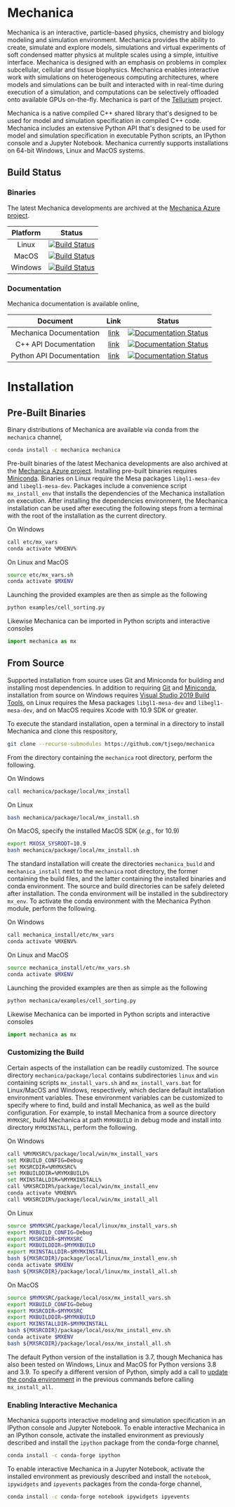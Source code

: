 Mechanica
=========
Mechanica is an interactive, particle-based physics, chemistry and biology
modeling and simulation environment. Mechanica provides the ability to create, 
simulate and explore models, simulations and virtual experiments of soft condensed 
matter physics at mulitple scales using a simple, intuitive interface. Mechanica 
is designed with an emphasis on problems in complex subcellular, cellular and tissue 
biophysics. Mechanica enables interactive work with simulations on heterogeneous 
computing architectures, where models and simulations can be built and interacted 
with in real-time during execution of a simulation, and computations can be 
selectively offloaded onto available GPUs on-the-fly. 
Mechanica is part of the 
[Tellurium](<http://tellurium.analogmachine.org>) project. 

Mechanica is a native compiled C++ shared library that's designed to be used for model 
and simulation specification in compiled C++ code. Mechanica includes an extensive 
Python API that's designed to be used for model and simulation specification in 
executable Python scripts, an IPython console and a Jupyter Notebook. 
Mechanica currently supports installations on 64-bit Windows, Linux and MacOS systems. 

## Build Status ##

### Binaries ###

The latest Mechanica developments are archived at the 
[Mechanica Azure project](https://dev.azure.com/Mechanica-sim/Mechanica).

| Platform | Status |
| :------: | :----: |
| Linux    | [![Build Status](https://dev.azure.com/Mechanica-sim/Mechanica/_apis/build/status/mechanica.develop?branchName=develop&stageName=Local%20build%20for%20Linux)](https://dev.azure.com/Mechanica-sim/Mechanica/_build/latest?definitionId=4&branchName=develop)   |
| MacOS    | [![Build Status](https://dev.azure.com/Mechanica-sim/Mechanica/_apis/build/status/mechanica.develop?branchName=develop&stageName=Local%20build%20for%20Mac)](https://dev.azure.com/Mechanica-sim/Mechanica/_build/latest?definitionId=4&branchName=develop)     |
| Windows  | [![Build Status](https://dev.azure.com/Mechanica-sim/Mechanica/_apis/build/status/mechanica.develop?branchName=develop&stageName=Local%20build%20for%20Windows)](https://dev.azure.com/Mechanica-sim/Mechanica/_build/latest?definitionId=4&branchName=develop) |

### Documentation ###

Mechanica documentation is available online, 

| Document                 | Link                                                                         | Status |
| :----------------------: | :--------------------------------------------------------------------------: | :----: |
| Mechanica Documentation  | [link](https://mechanica-documentation.readthedocs.io/en/latest/)            | [![Documentation Status](https://readthedocs.org/projects/mechanica-documentation/badge/?version=latest)](https://mechanica-documentation.readthedocs.io/en/latest/?badge=latest) |
| C++ API Documentation    | [link](https://mechanica-c-api-documentation.readthedocs.io/en/latest/)      | [![Documentation Status](https://readthedocs.org/projects/mechanica-c-api-documentation/badge/?version=latest)](https://mechanica-c-api-documentation.readthedocs.io/en/latest/?badge=latest) |
| Python API Documentation | [link](https://mechanica-python-api-documentation.readthedocs.io/en/latest/) | [![Documentation Status](https://readthedocs.org/projects/mechanica-python-api-documentation/badge/?version=latest)](https://mechanica-python-api-documentation.readthedocs.io/en/latest/?badge=latest) |

# Installation #

## Pre-Built Binaries ##

Binary distributions of Mechanica are available via conda from the `mechanica` channel, 

```bash
conda install -c mechanica mechanica
```

Pre-built binaries of the latest Mechanica developments are also archived at the 
[Mechanica Azure project](https://dev.azure.com/Mechanica-sim/Mechanica). 
Installing pre-built binaries requires [Miniconda](https://docs.conda.io/en/latest/miniconda.html). 
Binaries on Linux require the Mesa packages `libgl1-mesa-dev` and `libegl1-mesa-dev`. 
Packages include a convenience script `mx_install_env` that installs the dependencies 
of the Mechanica installation on execution. After installing the dependencies 
environment, the Mechanica installation can be used after executing the following steps 
from a terminal with the root of the installation as the current directory. 

On Windows
```bash
call etc/mx_vars
conda activate %MXENV%
```
On Linux and MacOS
```bash
source etc/mx_vars.sh
conda activate $MXENV
```

Launching the provided examples are then as simple as the following

```bash
python examples/cell_sorting.py
```

Likewise Mechanica can be imported in Python scripts and interactive consoles

```python
import mechanica as mx
```

## From Source ##

Supported installation from source uses Git and Miniconda for building and installing 
most dependencies. In addition to requiring [Git](https://git-scm.com/downloads) and 
[Miniconda](https://docs.conda.io/en/latest/miniconda.html), installation from source 
on Windows requires 
[Visual Studio 2019 Build Tools](https://visualstudio.microsoft.com/downloads/), 
on Linux requires the Mesa packages `libgl1-mesa-dev` and `libegl1-mesa-dev`, 
and on MacOS requires Xcode with 10.9 SDK or greater. 

To execute the standard installation, open a terminal in a directory to install Mechanica
and clone this respository,
```bash
git clone --recurse-submodules https://github.com/tjsego/mechanica
```

From the directory containing the `mechanica` root directory, perform the following.

On Windows 
```bash
call mechanica/package/local/mx_install
```
On Linux
```bash
bash mechanica/package/local/mx_install.sh
```
On MacOS, specify the installed MacOS SDK (*e.g.*, for 10.9)  
```bash
export MXOSX_SYSROOT=10.9
bash mechanica/package/local/mx_install.sh
```
 
The standard installation will create the directories `mechanica_build` and 
`mechanica_install` next to the `mechanica` root directory, the former containing 
the build files, and the latter containing the installed binaries and conda environment. 
The source and build directories can be safely deleted after installation. 
The conda environment will be installed in the subdirectory `mx_env`. 
To activate the conda environment with the Mechanica Python module, perform the following. 

On Windows
```bash
call mechanica_install/etc/mx_vars
conda activate %MXENV%
```
On Linux and MacOS 
```bash
source mechanica_install/etc/mx_vars.sh
conda activate $MXENV
```

Launching the provided examples are then as simple as the following

```bash
python mechanica/examples/cell_sorting.py
```

Likewise Mechanica can be imported in Python scripts and interactive consoles

```python
import mechanica as mx
```

### Customizing the Build ###

Certain aspects of the installation can be readily customized. 
The source directory `mechanica/package/local` contains subdirectories `linux` and 
`win` containing scripts `mx_install_vars.sh` and `mx_install_vars.bat` for 
Linux/MacOS and Windows, respectively, which declare default installation 
environment variables. These environment variables can be customized to specify 
where to find, build and install Mechanica, as well as the build configuration. 
For example, to install Mechanica from a source directory `MYMXSRC`, build Mechanica 
at path `MYMXBUILD` in debug mode and install into directory `MYMXINSTALL`, perform the following. 

On Windows
```bash
call %MYMXSRC%/package/local/win/mx_install_vars
set MXBUILD_CONFIG=Debug
set MXSRCDIR=%MYMXSRC%
set MXBUILDDIR=%MYMXBUILD%
set MXINSTALLDIR=%MYMXINSTALL%
call %MXSRCDIR%/package/local/win/mx_install_env
conda activate %MXENV%
call %MXSRCDIR%/package/local/win/mx_install_all
```
On Linux
```bash
source $MYMXSRC/package/local/linux/mx_install_vars.sh
export MXBUILD_CONFIG=Debug
export MXSRCDIR=$MYMXSRC
export MXBUILDDIR=$MYMXBUILD
export MXINSTALLDIR=$MYMXINSTALL
bash ${MXSRCDIR}/package/local/linux/mx_install_env.sh
conda activate $MXENV
bash ${MXSRCDIR}/package/local/linux/mx_install_all.sh
```
On MacOS
```bash
source $MYMXSRC/package/local/osx/mx_install_vars.sh
export MXBUILD_CONFIG=Debug
export MXSRCDIR=$MYMXSRC
export MXBUILDDIR=$MYMXBUILD
export MXINSTALLDIR=$MYMXINSTALL
bash ${MXSRCDIR}/package/local/osx/mx_install_env.sh
conda activate $MXENV
bash ${MXSRCDIR}/package/local/osx/mx_install_all.sh
```

The default Python version of the installation is 3.7, though Mechanica has also been tested 
on Windows, Linux and MacOS for Python versions 3.8 and 3.9. 
To specify a different version of Python, simply add a call to 
[update the conda environment](https://docs.conda.io/projects/conda/en/latest/user-guide/tasks/manage-python.html#updating-or-upgrading-python) 
in the previous commands before calling `mx_install_all`. 

### Enabling Interactive Mechanica ###

Mechanica supports interactive modeling and simulation specification in an 
IPython console and Jupyter Notebook. To enable interactive Mechanica in an 
IPython console, activate the installed environment as previously described and 
install the `ipython` package from the conda-forge channel, 

```bash
conda install -c conda-forge ipython
```

To enable interactive Mechanica in a Jupyter Notebook, activate the installed 
environment as previously described and install the `notebook`, `ipywidgets` and 
`ipyevents` packages from the conda-forge channel, 

```bash
conda install -c conda-forge notebook ipywidgets ipyevents
```
